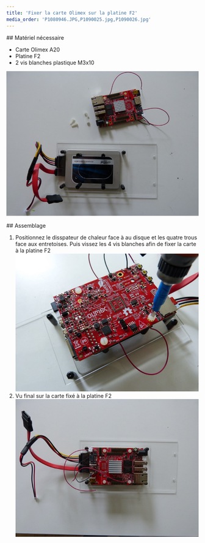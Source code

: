 ```yaml
---
title: 'Fixer la carte Olimex sur la platine F2'
media_order: 'P1080946.JPG,P1090025.jpg,P1090026.jpg'
---
```


## Matériel nécessaire 
* Carte Olimex A20
* Platine F2
* 2 vis blanches plastique M3x10  


![](P1090026.jpg)

 ## Assemblage 
 
1. Positionnez le disspateur de chaleur face à au disque et les quatre trous face aux entretoises. Puis vissez les 4 vis blanches afin de fixer la carte à la platine F2  
![](P1090025.JPG) 
3. Vu final sur la carte fixé à la platine F2  
![](P1080946.JPG)